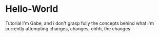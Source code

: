 # Hello-World
Tutorial 
I'm Gabe, and i don't grasp fully the concepts behind what i'm currently attempting 
changes, changes, ohhh, the changes
